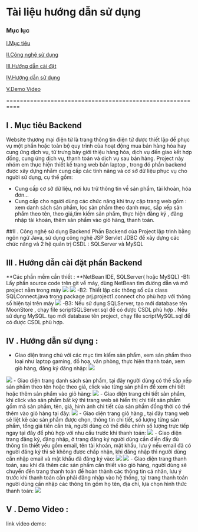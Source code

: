 # Tài liệu hướng dẫn sử dụng

### Mục lục

[I.Mục tiêu](#muctieu)

[II.Công nghệ sử dụng](#congnghesudung)

[III.Hướng dẫn cài đặt](#huongdancaidat)

[IV.Hướng dẫn sử dụng](#huongdansudung)

[V.Demo Video](#demovideo)


==========================================================

<a name="muctieu"></a>
## I . Mục tiêu Backend
  Website thương mại điện tử là trang thông tin điện tử được thiết lập để phục vụ một phần hoặc toàn bộ quy trình của hoạt động mua bán hàng hóa hay cung ứng dịch vụ, từ trưng bày giới thiệu hàng hóa, dịch vụ đến giao kết hợp đồng, cung ứng dịch vụ, thanh toán và dịch vụ sau bán hàng.
  Project này nhóm em thực hiện thiết kế trang web bán laptop , trong đó phần backend được xây dựng nhằm cung cấp các tính năng và cơ sở dữ liệu phục vụ cho người sử dụng, cụ thể gồm:
- Cung cấp cơ sở dữ liệu, nơi lưu trữ thông tin về sản phẩm, tài khoản, hóa đơn...
- Cung cấp cho người dùng các chức năng khi truy cập trang web gồm : xem danh sách sản phẩm, lọc sản phẩm theo danh mục, sắp xếp sản phẩm theo tên, theo giá,tìm kiếm sản phẩm, thực hiện đăng ký , đăng nhập tài khoản, thêm sản phẩm vào giỏ hàng, thanh toán.

<a name="congnghesudung"></a>
##II . Công nghệ sử dụng Backend
  Phần Backend của Project lập trình bằng ngôn ngữ Java, sử dụng công nghệ JSP Servlet JDBC để xây dựng các chức năng và 2 hệ quản trị CSDL : SQLServer và MySQL

<a name="huongdancaidat"></a>
## III . Hướng dẫn cài đặt phần Backend
**Các phần mềm cần thiết : **NetBean IDE, SQLServer( hoặc MySQL)
-B1: Lấy phần source code trên git về máy, dùng NetBean tìm đường dẫn và mở project nằm trong máy
<img src=https://imgur.com/wKEuXvP>
<img src=https://imgur.com/SGNi3Re>
-B2: Thiết lập các thông số của class SQLConnect.java trong package prj.project1.connect cho phù hợp với thông số hiện tại trên máy
<img src=https://imgur.com/0b6WZI7>
-B3: Nếu sử dụng SQLServer, tạo mới database tên MoonStore , chạy file scriptSQLServer.sql để có được CSDL phù hợp .
Nếu sử dụng MySQL. tạo mới database tên project, chạy file scriptMySQL.sql để có được CSDL phù hợp.

<a name="huongdansudung"></a>
## IV . Hướng dẫn sử dụng :
- Giao diện trang chủ với các mục tìm kiếm sản phẩm, xem sản phẩm theo loại như laptop gaming, đồ họa, văn phòng, thực hiện thanh toán, xem giỏ hàng, đăng ký đăng nhập:
![](http://imgur.com/IBooYO7)
<img src=https://imgur.com/IBooYO7>
- Giao diện trang danh sách sản phẩm, tại đây người dùng có thể sắp xếp sản phẩm theo tên hoặc theo giá, click vào từng sản phẩm để xem chi tiết hoặc thêm sản phẩm vào giỏ hàng:
<img src=https://imgur.com/dSt0aIH>
- Giao diện trang chi tiết sản phẩm, khi click vào sản phẩm bất kỳ thì trang web sẽ hiển thị chi tiết sản phẩm gồm mã sản phẩm, tên, giá, hình ảnh chi tiết của sản phẩm đồng thời có thể thêm vào giỏ hàng tại đây:
<img src=https://imgur.com/oRRoiDa>
- Giao diện trang giỏ hàng , tại đây trang web sẽ liệt kê các sản phẩm được chọn, thông tin chi tiết, số lượng từng sản phẩm, tổng giá tiền cần trả, người dùng có thể điều chỉnh số lượng trực tiếp ngay tại đây để phù hợp với nhu cầu trước khi thanh toán:
<img src=https://imgur.com/52yynsG>
- Giao diện trang đăng ký, đăng nhập, ở trang đăng ký người dùng cần điền đầy đủ thông tin thiết yếu gồm email, tên tài khoản, mật khẩu, lưu ý nếu email đã có người đăng ký thì sẽ không được chấp nhận, khi đăng nhập thì người dùng cần nhập email và mật khẩu đã đăng ký vào:
<img src=https://imgur.com/ZMBFpe8>
<img src=https://imgur.com/7AVCEJh>
- Giao diện trang thanh toán, sau khi đã thêm các sản phẩm cần thiết vào giỏ hàng, người dùng sẽ chuyển đến trang thanh toán để hoàn thành các thông tin cá nhân, lưu ý trước khi thanh toán cần phải đăng nhập vào hệ thống, tại trang thanh toán người dùng cần nhập các thông tin gồm họ tên, địa chỉ, lựa chọn hình thức thanh toán:
<img src=https://imgur.com/n69Son9>

<a name="demovideo"></a>
## V . Demo Video :
link video demo:



